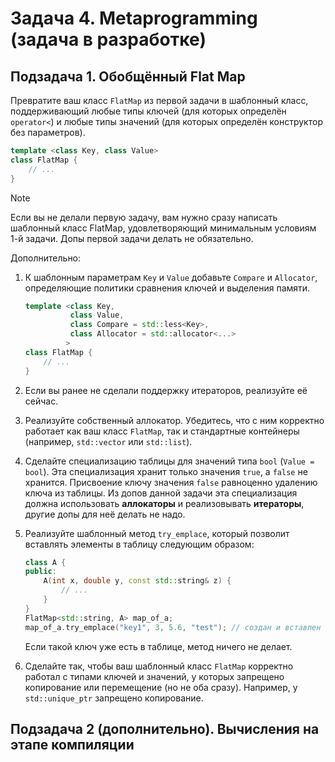 
# Задача 4. Metaprogramming (задача в разработке)

## Подзадача 1. Обобщённый Flat Map

Превратите ваш класс `FlatMap` из первой задачи в шаблонный класс, поддерживающий любые типы ключей (для которых определён `operator<`) и любые типы значений (для которых определён конструктор без параметров).

```C++
template <class Key, class Value>
class FlatMap {
    // ...
}
```

> [!NOTE]
> Если вы не делали первую задачу, вам нужно сразу написать шаблонный класс FlatMap, удовлетворяющий минимальным условиям 1-й задачи. Допы первой задачи делать не обязательно.

Дополнительно: 

1. К шаблонным параметрам `Key` и `Value` добавьте `Compare` и `Allocator`, определяющие политики сравнения ключей и выделения памяти. 
    ```C++
    template <class Key,
              class Value,
              class Compare = std::less<Key>,
              class Allocator = std::allocator<...>
             >
    class FlatMap {
        // ...
    }
    ```

2. Если вы ранее не сделали поддержку итераторов, реализуйте её сейчас.

3. Реализуйте собственный аллокатор. Убедитесь, что с ним корректно работает как ваш класс `FlatMap`, так и стандартные контейнеры (например, `std::vector` или `std::list`).

4. Сделайте специализацию таблицы для значений типа `bool` (`Value = bool`). Эта специализация хранит только значения `true`, а `false` не хранится. Присвоение ключу значения `false` равноценно удалению ключа из таблицы. Из допов данной задачи эта специализация должна использовать **аллокаторы** и реализовывать **итераторы**, другие допы для неё делать не надо.

5. Реализуйте шаблонный метод `try_emplace`, который позволит вставлять элементы в таблицу следующим образом:
    ```C++
    class A {
    public:
        A(int x, double y, const std::string& z) {
            // ...
        }
    }
    FlatMap<std::string, A> map_of_a;
    map_of_a.try_emplace("key1", 3, 5.6, "test"); // создан и вставлен в таблицу объект A(3, 5.6, "test") по ключу "key1"
    ```
    Если такой ключ уже есть в таблице, метод ничего не делает.

6. Сделайте так, чтобы ваш шаблонный класс `FlatMap` корректно работал с типами ключей и значений, у которых запрещено копирование или перемещение (но не оба сразу). Например, у `std::unique_ptr` запрещено копирование.

## Подзадача 2 (дополнительно). Вычисления на этапе компиляции


